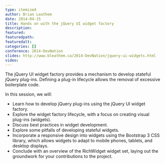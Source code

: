 ```yaml
---
type: itemized
author: Brian Leathem
date: 2014-04-15
title: Hands on with the jQuery UI widget factory
description:
featured:
featuredpath:
featuredalt:
categories: []
conference: 2014-DevNation
slides: http://www.bleathem.ca/2014-DevNation/jquery-ui-widgets.html
video:
---
```

The jQuery UI widget factory provides a mechanism to develop stateful jQuery plug-ins. Defining a plug-in lifecycle allows the removal of excessive boilerplate code.

In this session, we will:

- Learn how to develop jQuery plug-ins using the jQuery UI widget factory.
- Explore the widget factory lifecycle, with a focus on creating visual plug-ins (widgets).
- Discuss best practices in widget development.
- Explore some pitfalls of developing stateful widgets.
- Incorporate a responsive design into widgets using the Bootstrap 3 CSS library, which allows widgets to adapt to mobile phones, tablets, and desktop displays.
- Conclude with an overview of the RichWidget widget set, laying out the groundwork for your contributions to the project.
